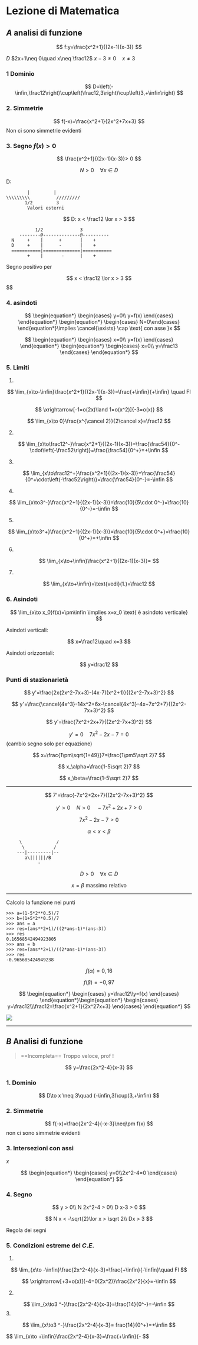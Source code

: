 # Lezione di Matematica
## $A$ analisi di funzione

$$
f:y=\frac{x^2+1}{(2x-1)(x-3)}
$$

$D$   $2x+1\neq 0\quad x\neq \frac12$
$x-3\neq 0 \quad x\neq 3$
### 1 Dominio
$$
D=\left(-\infin,\frac12\right)\cup\left(\frac12,3\right)\cup\left(3,+\infin\right)
$$

### 2. Simmetrie
$$
f(-x)=\frac{x^2+1}{2x^2+7x+3}
$$
Non ci sono simmetrie evidenti

### 3. Segno $f(x)> 0$

$$
\frac{x^2+1}{(2x-1)(x-3)}> 0
$$

$$
N> 0 \quad \forall x \in D
$$

D:

			|         |
	\\\\\\\\\          /////////
	       1/2         3
            Valori esterni		

$$
D: x < \frac12 \lor x  > 3
$$

               1/2              3
         --------@--------------@----------
      N     +    |      +       |    +
      D     +    |      -       |    +
      ===========|==============|===========
            +    |       -      |    +


Segno positivo per 


$$
x < \frac12 \lor x  > 3
$$
$$

### 4. asindoti

$$
\begin{equation*} \begin{cases} 
y=0\\
y=f(x)
\end{cases} \end{equation*}
\begin{equation*} \begin{cases} N=0\end{cases} \end{equation*}\implies \cancel{\exists} \cap \text{ con asse }x
$$

$$
\begin{equation*} \begin{cases} 
x=0\\
y=f(x)
\end{cases} \end{equation*}
\begin{equation*} \begin{cases}
x=0\\
y=\frac13
 \end{cases} \end{equation*}
$$

### 5. Limiti


1.
$$
\lim_{x\to-\infin}\frac{x^2+1}{(2x-1)(x-3)}=\frac{+\infin}{+\infin} \quad FI
$$

$$
\xrightarrow[-1=o(2x)\land 1=o(x^2)]{-3=o(x)}
$$

$$
\lim_{x\to 0}\frac{x^{\cancel 2}}{2\cancel x}=\frac12
$$

2.

$$
\lim_{x\to\frac12^-}\frac{x^2+1}{(2x-1)(x-3)}=\frac{\frac54}{0^-\cdot\left(-\frac52\right)}=\frac{\frac54}{0^+}=+\infin
$$

3.

$$
\lim_{x\to\frac12^+}\frac{x^2+1}{(2x-1)(x-3)}=\frac{\frac54}{0^+\cdot\left(-\frac52\right)}=\frac{\frac54}{0^-}=-\infin
$$

4.
$$
\lim_{x\to3^-}\frac{x^2+1}{(2x-1)(x-3)}=\frac{10}{5\cdot 0^-}=\frac{10}{0^-}=-\infin
$$

5.
$$
\lim_{x\to3^+}\frac{x^2+1}{(2x-1)(x-3)}=\frac{10}{5\cdot 0^+}=\frac{10}{0^+}=+\infin
$$


6.
$$
\lim_{x\to+\infin}\frac{x^2+1}{(2x-1)(x-3)}=
$$

7.

$$
\lim_{x\to+\infin}=\text{vedi}(1.)=\frac12
$$

### 6. Asindoti


$$
\lim_{x\to x_0}f(x)=\pm\infin \implies x=x_0 \text{ è asindoto verticale}
$$

Asindoti verticali:

$$
x=\frac12\quad x=3
$$

Asindoti orizzontali:

$$
y=\frac12
$$

### Punti di stazionarietà

$$
y'=\frac{2x(2x^2-7x+3)-(4x-7)(x^2+1)}{(2x^2-7x+3)^2}
$$

$$
y'=\frac{\cancel{4x^3}-14x^2+6x-\cancel{4x^3}-4x+7x^2+7}{(2x^2-7x+3)^2}
$$

$$
y'=\frac{7x^2+2x+7}{(2x^2-7x+3)^2}
$$

$$
y'=0\quad 7x^2-2x-7=0
$$ (cambio segno solo per equazione)

$$
x=\frac{1\pm\sqrt{1+49}}7=\frac{1\pm5\sqrt 2}7
$$

$$
x_\alpha=\frac{1-5\sqrt 2}7
$$

$$
x_\beta=\frac{1-5\sqrt 2}7
$$


---

$$
7'=\frac{-7x^2+2x+7}{(2x^2-7x+3)^2}
$$

$$
y'> 0\quad N> 0\quad -7x^2+2x+7> 0
$$

$$
7x^2-2x-7> 0
$$

$$
\alpha < x < \beta
$$
  
         \             /
          \           /
		---|---------|--
           a\||||||/B
                -
$$
D> 0 \quad \forall x \in D
$$


$$
x=\beta \text{ massimo relativo }
$$


---
Calcolo la funzione nei punti
```
>>> a=(1-5*2**0.5)/7
>>> b=(1+5*2**0.5)/7
>>> ans = a
>>> res=(ans**2+1)/((2*ans-1)*(ans-3))
>>> res
0.16568542494923805
>>> ans = b
>>> res=(ans**2+1)/((2*ans-1)*(ans-3))
>>> res
-0.965685424949238
```
$$
f(\alpha)=0,16
$$

$$
f(\beta)=-0,97
$$


$$
\begin{equation*} \begin{cases} 
y=\frac12\\y=f(x)
\end{cases} \end{equation*}\begin{equation*} \begin{cases} 
y=\frac12\\\frac12=\frac{x^2+1}{2x^27x+3}
\end{cases} \end{equation*}
$$

![](https://i.imgur.com/WUQIk2Q.jpg)


---


## $B$ Analisi di funzione

> ==Incompleta==
> Troppo veloce, prof !

$$
y=\frac{2x^2-4}{x-3}
$$

### 1. Dominio

$$
D\to x \neq 3\quad (-\infin,3)\cup(3,+\infin)
$$

### 2. Simmetrie

$$
f(-x)=\frac{2x^2-4}{-x-3}\neq\pm f(x)
$$
non ci sono simmetrie evidenti

### 3. Intersezioni con assi

$x$

$$
\begin{equation*} \begin{cases} y=0\\2x^2-4=0 \end{cases} \end{equation*}
$$

### 4. Segno
$$
y > 0\\
N 2x^2-4 > 0\\
D x-3 > 0
$$


$$
N x < -\sqrt{2}\lor x > \sqrt 2\\
Dx > 3
$$

Regola dei segni

### 5. Condizioni estreme del $C.E.$

1.
$$
\lim_{x\to -\infin}\frac{2x^2-4}{x-3}=\frac{+\infin}{-\infin}\quad FI
$$

$$
\xrightarrow[+3=o(x)]{-4=0(2x^2)}\frac{2x^2}{x}=-\infin
$$

2.
$$
\lim_{x\to3 ^-}\frac{2x^2-4}{x-3}=\frac{14}{0^-}=-\infin
$$
3.

$$
\lim_{x\to3 ^-}\frac{2x^2-4}{x-3}=	frac{14}{0^+}=+\infin
$$

$$
\lim_{x\to +\infin}\frac{2x^2-4}{x-3}=\frac{+\infin}{-
$$


<!--stackedit_data:
eyJoaXN0b3J5IjpbMzc0ODQyNzg1LDEzMzE4NjAyNjJdfQ==
-->